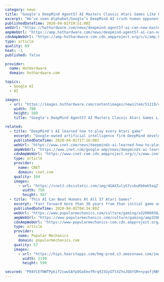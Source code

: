 ```yaml
---
category: news
title: "Google's DeepMind Agent57 AI Masters Classic Atari Games Like Pitfall And Solaris"
excerpt: "We’ve seen Alphabet/Google’s DeepMind AI crush human opponents in games like StarCraft II, but now the team is going back in time to tackle games from 4 decades ago. Dubbed Agent57, this new AI is gaining attention for learning how to play a total of – you guessed it – 57 Atari 2600 games. The DeepMind team often looks to existing games ..."
publishedDateTime: 2020-04-01T19:51:00Z
webUrl: "https://hothardware.com/news/deepmind-agent57-ai-can-now-master-classic-atari-games-like-pitfall-and-solaris"
ampWebUrl: "https://amp.hothardware.com/news/deepmind-agent57-ai-can-now-master-classic-atari-games-like-pitfall-and-solaris"
cdnAmpWebUrl: "https://amp-hothardware-com.cdn.ampproject.org/c/s/amp.hothardware.com/news/deepmind-agent57-ai-can-now-master-classic-atari-games-like-pitfall-and-solaris"
type: article
quality: 69
heat: -1
published: false

provider:
  name: HotHardware
  domain: hothardware.com

topics:
  - Google AI
  - AI

images:
  - url: "https://images.hothardware.com/contentimages/newsitem/51219/content/atari_deepmind.jpg"
    width: 708
    height: 509
    title: "Google's DeepMind Agent57 AI Masters Classic Atari Games Like Pitfall And Solaris"

related:
  - title: "DeepMind's AI learned how to play every Atari game"
    excerpt: "Google-owned artificial intelligence firm DeepMind developed an AI system that can play all 57 video games and beat human averages, according to a research paper published this week. The AI, called Agent57,"
    publishedDateTime: 2020-04-01T17:16:00Z
    webUrl: "https://www.cnet.com/news/deepminds-ai-learned-how-to-play-every-atari-game/"
    ampWebUrl: "https://www.cnet.com/google-amp/news/deepminds-ai-learned-how-to-play-every-atari-game/"
    cdnAmpWebUrl: "https://www-cnet-com.cdn.ampproject.org/c/s/www.cnet.com/google-amp/news/deepminds-ai-learned-how-to-play-every-atari-game/"
    type: article
    provider:
      name: CNET
      domain: cnet.com
    quality: 104
    images:
      - url: "https://cnet2.cbsistatic.com/img/4GAXIulyS7cubuKb6mk5aqZ-qbI=/756x567/2017/07/27/3de74c24-095d-4c7e-9d5d-fb69ee27aaff/atari-flashback-8-gold-82.jpg"
        width: 756
        height: 567
  - title: "This AI Can Beat Humans At All 57 Atari Games"
    excerpt: "Fast forward more than 30 years from than initial game and things have drastically changed. A new AI, appropriately named Agent57, is now the undisputed master of Atari 2600, beating average human players across all 57 titles. It's not the first time that computer scientists have used video games as a benchmark to measure AI complexity."
    publishedDateTime: 2020-04-02T04:34:00Z
    webUrl: "https://www.popularmechanics.com/culture/gaming/a32006038/deepmind-ai-atari-agent57/"
    ampWebUrl: "https://www.popularmechanics.com/culture/gaming/amp32006038/deepmind-ai-atari-agent57/"
    cdnAmpWebUrl: "https://www-popularmechanics-com.cdn.ampproject.org/c/s/www.popularmechanics.com/culture/gaming/amp32006038/deepmind-ai-atari-agent57/"
    type: article
    provider:
      name: Popular Mechanics
      domain: popularmechanics.com
    quality: 57
    images:
      - url: "https://hips.hearstapps.com/hmg-prod.s3.amazonaws.com/images/screen-shot-2020-04-01-at-10-42-22-am-1585751965.png?crop=1xw:0.609979633401222xh;center,top&resize=1200:*"
        width: 1198
        height: 599

secured: "P84YCEfNWTPpkif2cwwSAYpOGoEmvfRrq9ISGyGTtXZYoJObYSM+nyqofjNB9UsnJt8WVaE1B3OOLKHrkc1nMegyAqMaHMltFLt5OY6gYgRLt1Jn+Nai7l6vJhkuufwnDYLP91Ds8zh4NwFVm0nESfetKjHCwDv+RdevqkO88+Ns/RD/eQSiw+o5MMCtu4xKqYz7MOahJhXXjA1lEnw67MWeDLFcywqoaiFekpYNPHCxwlZh1D4wnPR1/pq4mIa0QzuD9iiqL0v9jOHE3UIMXd8im6UWSiUPfXOILOEgt6UP7Mx2f7DM+1FTRG++hCZR;hTVmgqn3+6gp9BRbYjAYeA=="
---
```


